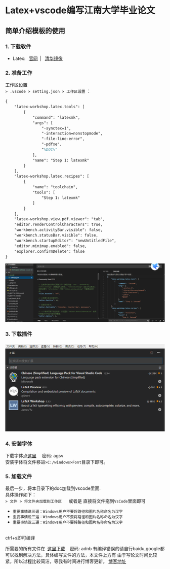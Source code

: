 # Latex+vscode编写江南大学毕业论文

## 简单介绍模板的使用<br/>

### 1. 下载软件
* Latex:&ensp; [官网](http://mirror.ctan.org/systems/texlive/tlnet/install-tl-windows.exe)&ensp;| 
&ensp;[清华镜像](http://mirror.ctan.org/systems/texlive/Images/texlive2018.iso)
### 2. 准备工作
工作区设置 <br/>
`> .vscode > setting.json > 工作区设置` ：
```tex
{
    "latex-workshop.latex.tools": [
        {
            "command": "latexmk",
            "args": [
                "-synctex=1",
                "-interaction=nonstopmode",
                "-file-line-error",
                "-pdfxe",
                "%DOC%"
            ],
            "name": "Step 1: latexmk"
        }
    ],
    "latex-workshop.latex.recipes": [
        {
            "name": "toolchain",
            "tools": [
                "Step 1: latexmk"
            ]
        }
    ],
    "latex-workshop.view.pdf.viewer": "tab",
    "editor.renderControlCharacters": true,
    "workbench.activityBar.visible": false,
    "workbench.statusBar.visible": false,
    "workbench.startupEditor": "newUntitledFile",
    "editor.minimap.enabled": false,
    "explorer.confirmDelete": false
}
```
![工作区设置](/images/工作区设置.png)

### 3. 下载插件 <br/>
![插件下载](/images/插件下载.png)

### 4. 安装字体<br/>
下载字体点[这里](https://pan.baidu.com/s/1UkZgWqMfpaEyr4V9vWa46g) &emsp;密码: agsv
<br/>
安装字体将文件移进`>C:/windows>Font`目录下即可。
<br/>

### 5. 加载文件<br/>
最后一步，将本目录下的doc加载到vscode里面.<br/>
具体操作如下：<br/>
`> 文件 > 将文件夹加载到工作区` &emsp; 或者是 直接将文件拖到`VsCode`里面即可

* `重要事情说三遍：Windows用户不要将路径和图片名称命名为汉字`
* `重要事情说三遍：Windows用户不要将路径和图片名称命名为汉字`
* `重要事情说三遍：Windows用户不要将路径和图片名称命名为汉字`
<br/>
ctrl+s即可编译

所需要的所有文件在&ensp;[这里下载](https://pan.baidu.com/s/1pwQXA7vA_jxGatDzEBTKpA) &ensp; 密码: adnb
有编译错误的请自行baidu,google都可以找到解决方法，具体编写文件的方法，本文件上方有
由于写论文时间比较紧，所以过程比较简洁，等我有时间进行博客更新。
[博客地址](未知待续)
